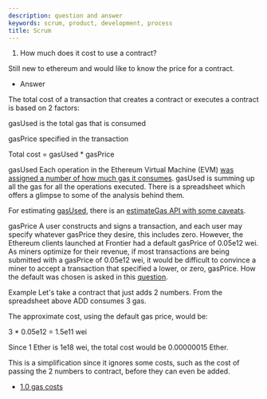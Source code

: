 ```yaml
---
description: question and answer
keywords: scrum, product, development, process
title: Scrum
---
```


1. How much does it cost to use a contract?

Still new to ethereum and would like to know the price for a contract.

- Answer

The total cost of a transaction that creates a contract or executes a contract is based on 2 factors:

gasUsed is the total gas that is consumed

gasPrice specified in the transaction

Total cost = gasUsed * gasPrice

gasUsed
Each operation in the Ethereum Virtual Machine (EVM) [was assigned a number of how much gas it consumes](https://ethereum.stackexchange.com/q/52/42).  gasUsed is summing up all the gas for all the operations executed. There is a spreadsheet which offers a glimpse to some of the analysis behind them.

For estimating [gasUsed](https://ethereum.stackexchange.com/q/197/42), there is an [estimateGas API with some caveats](https://ethereum.stackexchange.com/q/266/42).

gasPrice
A user constructs and signs a transaction, and each user may specify whatever gasPrice they desire, this includes zero. However, the Ethereum clients launched at Frontier had a default gasPrice of 0.05e12 wei. As miners optimize for their revenue, if most transactions are being submitted with a gasPrice of 0.05e12 wei, it would be difficult to convince a miner to accept a transaction that specified a lower, or zero, gasPrice. How the default was chosen is asked in this [question](question).

Example
Let's take a contract that just adds 2 numbers. From the spreadsheet above ADD consumes 3 gas.

The approximate cost, using the default gas price, would be:

3 * 0.05e12 = 1.5e11 wei

Since 1 Ether is 1e18 wei, the total cost would be 0.00000015 Ether.

This is a simplification since it ignores some costs, such as the cost of passing the 2 numbers to contract, before they can even be added.

- [1.0 gas costs](https://docs.google.com/spreadsheets/d/1m89CVujrQe5LAFJ8-YAUCcNK950dUzMQPMJBxRtGCqs/edit#gid=0)
